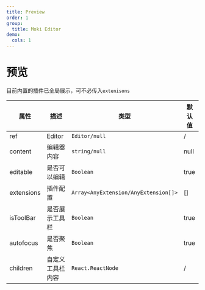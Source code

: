 ```yaml
---
title: Preview
order: 1
group:
  title: Moki Editor
demo:
  cols: 1
---
```


# 预览

目前内置的插件已全局展示，可不必传入<code>extenisons</code>

<code src="../../test/editor/index.tsx"></code>

| 属性                         | 描述       | 类型                                   | 默认值              |
|----------------------------|----------|--------------------------------------|------------------|
| ref                        | Editor   | `Editor/null`                        | /                |
| content                    | 编辑器内容    | `string/null`                        | null             |
| editable                   | 是否可以编辑   | `Boolean`                            | true             |
| extensions                 | 插件配置     | `Array<AnyExtension/AnyExtension[]>` | []    |
| isToolBar                | 是否展示工具栏  | `Boolean`                            | true             |
| autofocus                  | 是否聚焦     | `Boolean`                            | true             |
| children                      | 自定义工具栏内容 | `React.ReactNode`                    | /                |


